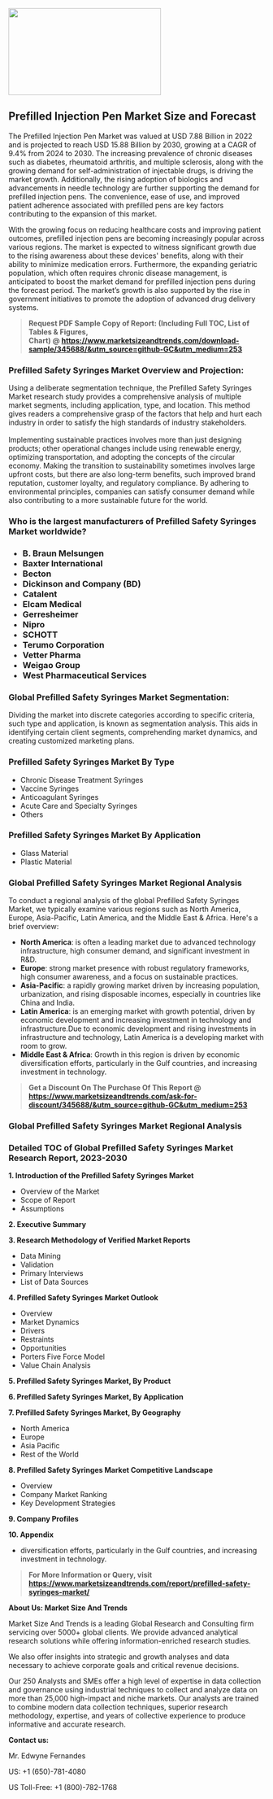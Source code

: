 <p><img class="alignnone size-medium wp-image-20088" src="https://ffe5etoiles.com/wp-content/uploads/2024/12/MST1-300x171.png" alt="" width="300" height="171" /></p><h2>Prefilled Injection Pen Market Size and Forecast</h2><p>The Prefilled Injection Pen Market was valued at USD 7.88 Billion in 2022 and is projected to reach USD 15.88 Billion by 2030, growing at a CAGR of 9.4% from 2024 to 2030. The increasing prevalence of chronic diseases such as diabetes, rheumatoid arthritis, and multiple sclerosis, along with the growing demand for self-administration of injectable drugs, is driving the market growth. Additionally, the rising adoption of biologics and advancements in needle technology are further supporting the demand for prefilled injection pens. The convenience, ease of use, and improved patient adherence associated with prefilled pens are key factors contributing to the expansion of this market.</p><p>With the growing focus on reducing healthcare costs and improving patient outcomes, prefilled injection pens are becoming increasingly popular across various regions. The market is expected to witness significant growth due to the rising awareness about these devices' benefits, along with their ability to minimize medication errors. Furthermore, the expanding geriatric population, which often requires chronic disease management, is anticipated to boost the market demand for prefilled injection pens during the forecast period. The market’s growth is also supported by the rise in government initiatives to promote the adoption of advanced drug delivery systems.</p></p><blockquote id="" class=""><strong>Request PDF Sample Copy of Report: (Including Full TOC, List of Tables &amp; Figures, Chart)&nbsp;@&nbsp;<strong><a href="https://www.marketsizeandtrends.com/download-sample/345688/&utm_source=github-GC&utm_medium=253" target="_blank">https://www.marketsizeandtrends.com/download-sample/345688/&utm_source=github-GC&utm_medium=253</a></strong></strong></blockquote><h3 id="" class="">Prefilled Safety Syringes Market&nbsp;Overview and Projection:</h3><p id="" class="">Using a deliberate segmentation technique, the Prefilled Safety Syringes Market research study provides a comprehensive analysis of multiple market segments, including application, type, and location. This method gives readers a comprehensive grasp of the factors that help and hurt each industry in order to satisfy the high standards of industry stakeholders. <br /> <br />Implementing sustainable practices involves more than just designing products; other operational changes include using renewable energy, optimizing transportation, and adopting the concepts of the circular economy. Making the transition to sustainability sometimes involves large upfront costs, but there are also long-term benefits, such improved brand reputation, customer loyalty, and regulatory compliance. By adhering to environmental principles, companies can satisfy consumer demand while also contributing to a more sustainable future for the world.</p><h3 id="" class="">Who is the largest manufacturers of&nbsp;Prefilled Safety Syringes Market worldwide?</h3><h3 class=""><p><ul><li>B. Braun Melsungen </li><li> Baxter International </li><li> Becton </li><li> Dickinson and Company (BD) </li><li> Catalent </li><li> Elcam Medical </li><li> Gerresheimer </li><li> Nipro </li><li> SCHOTT </li><li> Terumo Corporation </li><li> Vetter Pharma </li><li> Weigao Group </li><li> West Pharmaceutical Services</li></ul></p></h3><h3 id="" class="">Global&nbsp;Prefilled Safety Syringes Market Segmentation:</h3><p id="" class="">Dividing the market into discrete categories according to specific criteria, such type and application, is known as segmentation analysis. This aids in identifying certain client segments, comprehending market dynamics, and creating customized marketing plans.</p><h3 id="" class="">Prefilled Safety Syringes Market&nbsp;By Type</h3><p><p><ul><li>Chronic Disease Treatment Syringes</li><li> Vaccine Syringes</li><li> Anticoagulant Syringes</li><li> Acute Care and Specialty Syringes</li><li> Others</p></li></ul></p></p><h3 id="" class="">Prefilled Safety Syringes Market&nbsp;By Application</h3><p class=""><p><ul><li>Glass Material</li><li> Plastic Material</li></ul></p></p><h3 id="" class="">Global Prefilled Safety Syringes Market Regional Analysis</h3><p id="" class="">To conduct a regional analysis of the global Prefilled Safety Syringes Market, we typically examine various regions such as North America, Europe, Asia-Pacific, Latin America, and the Middle East &amp; Africa. Here's a brief overview:</p><ul><li><strong>North America</strong>: is often a leading market due to advanced technology infrastructure, high consumer demand, and significant investment in R&amp;D.</li><li><strong>Europe</strong>: strong market presence with robust regulatory frameworks, high consumer awareness, and a focus on sustainable practices.</li><li><strong>Asia-Pacific</strong>: a rapidly growing market driven by increasing population, urbanization, and rising disposable incomes, especially in countries like China and India.</li><li><strong>Latin America</strong>: is an emerging market with growth potential, driven by economic development and increasing investment in technology and infrastructure.Due to economic development and rising investments in infrastructure and technology, Latin America is a developing market with room to grow.</li><li><strong>Middle East &amp; Africa</strong>: Growth in this region is driven by economic diversification efforts, particularly in the Gulf countries, and increasing investment in technology.</li></ul><blockquote id="" class=""><strong>Get a Discount On The Purchase Of This Report @ <strong><a href="https://www.marketsizeandtrends.com/ask-for-discount/345688/&utm_source=github-GC&utm_medium=253" target="_blank">https://www.marketsizeandtrends.com/ask-for-discount/345688/&utm_source=github-GC&utm_medium=253</a></strong></strong></blockquote><h3 id="" class="">Global Prefilled Safety Syringes Market Regional Analysis</h3><h3 id="" class="">Detailed TOC of Global Prefilled Safety Syringes Market Research Report, 2023-2030</h3><p id="" class=""><strong>1. Introduction of the Prefilled Safety Syringes Market</strong></p><ul><li>Overview of the Market</li><li>Scope of Report</li><li>Assumptions</li></ul><p id="" class=""><strong>2. Executive Summary</strong></p><p id="" class=""><strong>3. Research Methodology of Verified Market Reports</strong></p><ul><li>Data Mining</li><li>Validation</li><li>Primary Interviews</li><li>List of Data Sources</li></ul><p id="" class=""><strong>4. Prefilled Safety Syringes Market Outlook</strong></p><ul><li>Overview</li><li>Market Dynamics</li><li>Drivers</li><li>Restraints</li><li>Opportunities</li><li>Porters Five Force Model</li><li>Value Chain Analysis</li></ul><p id="" class=""><strong>5. Prefilled Safety Syringes Market, By Product</strong></p><p id="" class=""><strong>6. Prefilled Safety Syringes Market, By Application</strong></p><p id="" class=""><strong>7. Prefilled Safety Syringes Market, By Geography</strong></p><ul><li>North America</li><li>Europe</li><li>Asia Pacific</li><li>Rest of the World</li></ul><p id="" class=""><strong>8. Prefilled Safety Syringes Market Competitive Landscape</strong></p><ul><li>Overview</li><li>Company Market Ranking</li><li>Key Development Strategies</li></ul><p id="" class=""><strong>9. Company Profiles</strong></p><p id="" class=""><strong>10. Appendix</strong></p><ul><li>diversification efforts, particularly in the Gulf countries, and increasing investment in technology.</li></ul><blockquote id="" class=""><strong>For More Information or Query, visit <strong><strong><a href="https://www.marketsizeandtrends.com/report/prefilled-safety-syringes-market/" target="_blank">https://www.marketsizeandtrends.com/report/prefilled-safety-syringes-market/</a></strong></strong></strong></blockquote><p id="" class=""><strong>About Us: Market Size And Trends</strong></p><p id="" class="">Market Size And Trends is a leading Global Research and Consulting firm servicing over 5000+ global clients. We provide advanced analytical research solutions while offering information-enriched research studies.</p><p id="" class="">We also offer insights into strategic and growth analyses and data necessary to achieve corporate goals and critical revenue decisions.</p><p id="" class="">Our 250 Analysts and SMEs offer a high level of expertise in data collection and governance using industrial techniques to collect and analyze data on more than 25,000 high-impact and niche markets. Our analysts are trained to combine modern data collection techniques, superior research methodology, expertise, and years of collective experience to produce informative and accurate research.</p><p id="" class=""><strong>Contact us:</strong></p><p id="" class="">Mr. Edwyne Fernandes</p><p id="" class="">US: +1 (650)-781-4080</p><p id="" class="">US Toll-Free: +1 (800)-782-1768</p>
